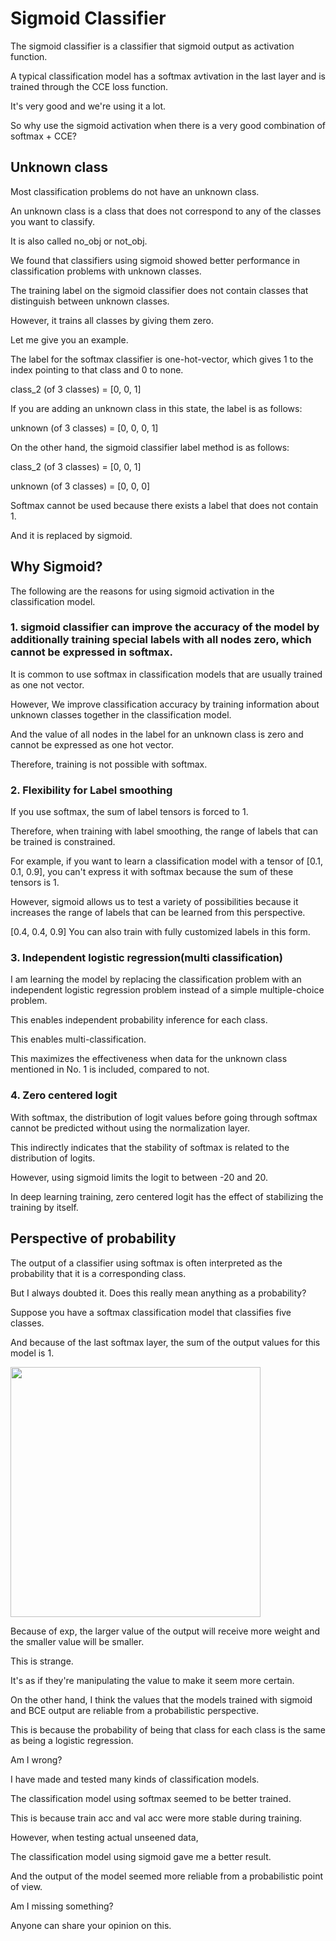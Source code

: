 # Sigmoid Classifier

The sigmoid classifier is a classifier that sigmoid output as activation function.

A typical classification model has a softmax avtivation in the last layer and is trained through the CCE loss function.

It's very good and we're using it a lot.

So why use the sigmoid activation when there is a very good combination of softmax + CCE?

## Unknown class

Most classification problems do not have an unknown class.

An unknown class is a class that does not correspond to any of the classes you want to classify.

It is also called no_obj or not_obj.

We found that classifiers using sigmoid showed better performance in classification problems with unknown classes.

The training label on the sigmoid classifier does not contain classes that distinguish between unknown classes.

However, it trains all classes by giving them zero.

Let me give you an example.

The label for the softmax classifier is one-hot-vector, which gives 1 to the index pointing to that class and 0 to none.

class_2 (of 3 classes) = [0, 0, 1]

If you are adding an unknown class in this state, the label is as follows:

unknown (of 3 classes) = [0, 0, 0, 1]

On the other hand, the sigmoid classifier label method is as follows:

class_2 (of 3 classes) = [0, 0, 1]

unknown (of 3 classes) = [0, 0, 0]

Softmax cannot be used because there exists a label that does not contain 1.

And it is replaced by sigmoid.

## Why Sigmoid?

The following are the reasons for using sigmoid activation in the classification model.

### 1. sigmoid classifier can improve the accuracy of the model by additionally training special labels with all nodes zero, which cannot be expressed in softmax.

It is common to use softmax in classification models that are usually trained as one not vector.

However, We improve classification accuracy by training information about unknown classes together in the classification model.

And the value of all nodes in the label for an unknown class is zero and cannot be expressed as one hot vector.

Therefore, training is not possible with softmax.

### 2. Flexibility for Label smoothing

If you use softmax, the sum of label tensors is forced to 1.

Therefore, when training with label smoothing, the range of labels that can be trained is constrained.

For example, if you want to learn a classification model with a tensor of [0.1, 0.1, 0.9], you can't express it with softmax because the sum of these tensors is 1.

However, sigmoid allows us to test a variety of possibilities because it increases the range of labels that can be learned from this perspective.

[0.4, 0.4, 0.9] You can also train with fully customized labels in this form.

### 3. Independent logistic regression(multi classification)

I am learning the model by replacing the classification problem with an independent logistic regression problem instead of a simple multiple-choice problem.

This enables independent probability inference for each class.

This enables multi-classification.

This maximizes the effectiveness when data for the unknown class mentioned in No. 1 is included, compared to not.

### 4. Zero centered logit

With softmax, the distribution of logit values before going through softmax cannot be predicted without using the normalization layer.

This indirectly indicates that the stability of softmax is related to the distribution of logits.

However, using sigmoid limits the logit to between -20 and 20.

In deep learning training, zero centered logit has the effect of stabilizing the training by itself.

## Perspective of probability

The output of a classifier using softmax is often interpreted as the probability that it is a corresponding class.

But I always doubted it. Does this really mean anything as a probability?

Suppose you have a softmax classification model that classifies five classes.

And because of the last softmax layer, the sum of the output values for this model is 1.

<img src="/md/softmax.jpg" width="400"><br>

Because of exp, the larger value of the output will receive more weight and the smaller value will be smaller.

This is strange.

It's as if they're manipulating the value to make it seem more certain.

On the other hand, I think the values that the models trained with sigmoid and BCE output are reliable from a probabilistic perspective.

This is because the probability of being that class for each class is the same as being a logistic regression.

Am I wrong?

I have made and tested many kinds of classification models.

The classification model using softmax seemed to be better trained.

This is because train acc and val acc were more stable during training.

However, when testing actual unseened data,

The classification model using sigmoid gave me a better result.

And the output of the model seemed more reliable from a probabilistic point of view.

Am I missing something?

Anyone can share your opinion on this.
